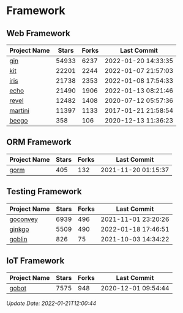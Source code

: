 # Framework

## Web Framework
| Project Name | Stars | Forks | Last Commit |
| ------------ | ----- | ----- | ----------- |
| [gin](https://github.com/gin-gonic/gin) | 54933 | 6237 | 2022-01-20 14:33:35 |
| [kit](https://github.com/go-kit/kit) | 22201 | 2244 | 2022-01-07 21:57:03 |
| [iris](https://github.com/kataras/iris) | 21738 | 2353 | 2022-01-08 17:54:33 |
| [echo](https://github.com/labstack/echo) | 21490 | 1906 | 2022-01-13 08:21:46 |
| [revel](https://github.com/revel/revel) | 12482 | 1408 | 2020-07-12 05:57:36 |
| [martini](https://github.com/go-martini/martini) | 11397 | 1133 | 2017-01-21 21:58:54 |
| [beego](https://github.com/astaxie/beego) | 358 | 106 | 2020-12-13 11:36:23 |

## ORM Framework
| Project Name | Stars | Forks | Last Commit |
| ------------ | ----- | ----- | ----------- |
| [gorm](https://github.com/jinzhu/gorm) | 405 | 132 | 2021-11-20 01:15:37 |

## Testing Framework
| Project Name | Stars | Forks | Last Commit |
| ------------ | ----- | ----- | ----------- |
| [goconvey](https://github.com/smartystreets/goconvey) | 6939 | 496 | 2021-11-01 23:20:26 |
| [ginkgo](https://github.com/onsi/ginkgo) | 5509 | 490 | 2022-01-18 17:46:51 |
| [goblin](https://github.com/franela/goblin) | 826 | 75 | 2021-10-03 14:34:22 |

## IoT Framework
| Project Name | Stars | Forks | Last Commit |
| ------------ | ----- | ----- | ----------- |
| [gobot](https://github.com/hybridgroup/gobot) | 7575 | 948 | 2020-12-01 09:54:44 |

*Update Date: 2022-01-21T12:00:44*